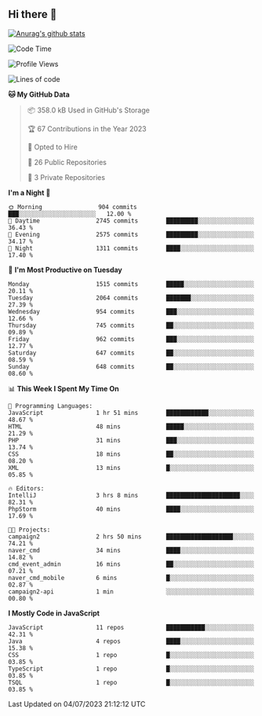 ## Hi there 👋

[![Anurag's github stats](https://github-readme-stats.vercel.app/api?username=Songwonseok)](https://github.com/anuraghazra/github-readme-stats)



<!--START_SECTION:waka-->
![Code Time](http://img.shields.io/badge/Code%20Time-2%2C290%20hrs%2022%20mins-blue)

![Profile Views](http://img.shields.io/badge/Profile%20Views-0-blue)

![Lines of code](https://img.shields.io/badge/From%20Hello%20World%20I%27ve%20Written-35.0%20million%20lines%20of%20code-blue)

**🐱 My GitHub Data** 

> 📦 358.0 kB Used in GitHub's Storage 
 > 
> 🏆 67 Contributions in the Year 2023
 > 
> 💼 Opted to Hire
 > 
> 📜 26 Public Repositories 
 > 
> 🔑 3 Private Repositories 
 > 
**I'm a Night 🦉** 

```text
🌞 Morning                904 commits         ███░░░░░░░░░░░░░░░░░░░░░░   12.00 % 
🌆 Daytime                2745 commits        █████████░░░░░░░░░░░░░░░░   36.43 % 
🌃 Evening                2575 commits        █████████░░░░░░░░░░░░░░░░   34.17 % 
🌙 Night                  1311 commits        ████░░░░░░░░░░░░░░░░░░░░░   17.40 % 
```
📅 **I'm Most Productive on Tuesday** 

```text
Monday                   1515 commits        █████░░░░░░░░░░░░░░░░░░░░   20.11 % 
Tuesday                  2064 commits        ███████░░░░░░░░░░░░░░░░░░   27.39 % 
Wednesday                954 commits         ███░░░░░░░░░░░░░░░░░░░░░░   12.66 % 
Thursday                 745 commits         ██░░░░░░░░░░░░░░░░░░░░░░░   09.89 % 
Friday                   962 commits         ███░░░░░░░░░░░░░░░░░░░░░░   12.77 % 
Saturday                 647 commits         ██░░░░░░░░░░░░░░░░░░░░░░░   08.59 % 
Sunday                   648 commits         ██░░░░░░░░░░░░░░░░░░░░░░░   08.60 % 
```


📊 **This Week I Spent My Time On** 

```text
💬 Programming Languages: 
JavaScript               1 hr 51 mins        ████████████░░░░░░░░░░░░░   48.67 % 
HTML                     48 mins             █████░░░░░░░░░░░░░░░░░░░░   21.29 % 
PHP                      31 mins             ███░░░░░░░░░░░░░░░░░░░░░░   13.74 % 
CSS                      18 mins             ██░░░░░░░░░░░░░░░░░░░░░░░   08.20 % 
XML                      13 mins             █░░░░░░░░░░░░░░░░░░░░░░░░   05.85 % 

🔥 Editors: 
IntelliJ                 3 hrs 8 mins        █████████████████████░░░░   82.31 % 
PhpStorm                 40 mins             ████░░░░░░░░░░░░░░░░░░░░░   17.69 % 

🐱‍💻 Projects: 
campaign2                2 hrs 50 mins       ███████████████████░░░░░░   74.21 % 
naver_cmd                34 mins             ████░░░░░░░░░░░░░░░░░░░░░   14.82 % 
cmd_event_admin          16 mins             ██░░░░░░░░░░░░░░░░░░░░░░░   07.21 % 
naver_cmd_mobile         6 mins              █░░░░░░░░░░░░░░░░░░░░░░░░   02.87 % 
campaign2-api            1 min               ░░░░░░░░░░░░░░░░░░░░░░░░░   00.80 % 
```

**I Mostly Code in JavaScript** 

```text
JavaScript               11 repos            ███████████░░░░░░░░░░░░░░   42.31 % 
Java                     4 repos             ████░░░░░░░░░░░░░░░░░░░░░   15.38 % 
CSS                      1 repo              █░░░░░░░░░░░░░░░░░░░░░░░░   03.85 % 
TypeScript               1 repo              █░░░░░░░░░░░░░░░░░░░░░░░░   03.85 % 
TSQL                     1 repo              █░░░░░░░░░░░░░░░░░░░░░░░░   03.85 % 
```




 Last Updated on 04/07/2023 21:12:12 UTC
<!--END_SECTION:waka-->
